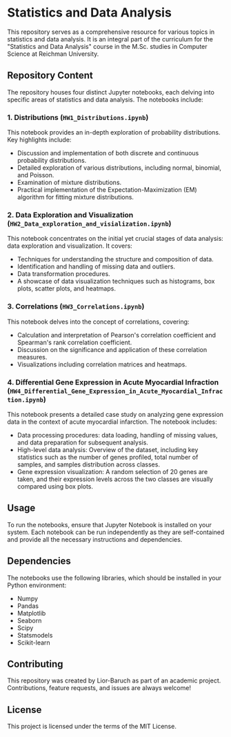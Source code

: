 # Statistics and Data Analysis

This repository serves as a comprehensive resource for various topics in statistics and data analysis. It is an integral part of the curriculum for the "Statistics and Data Analysis" course in the M.Sc. studies in Computer Science at Reichman University.

## Repository Content

The repository houses four distinct Jupyter notebooks, each delving into specific areas of statistics and data analysis. The notebooks include:

### 1. Distributions (`HW1_Distributions.ipynb`)

This notebook provides an in-depth exploration of probability distributions. Key highlights include:

- Discussion and implementation of both discrete and continuous probability distributions.
- Detailed exploration of various distributions, including normal, binomial, and Poisson.
- Examination of mixture distributions.
- Practical implementation of the Expectation-Maximization (EM) algorithm for fitting mixture distributions.

### 2. Data Exploration and Visualization (`HW2_Data_exploration_and_visialization.ipynb`)

This notebook concentrates on the initial yet crucial stages of data analysis: data exploration and visualization. It covers:

- Techniques for understanding the structure and composition of data.
- Identification and handling of missing data and outliers.
- Data transformation procedures.
- A showcase of data visualization techniques such as histograms, box plots, scatter plots, and heatmaps.

### 3. Correlations (`HW3_Correlations.ipynb`)

This notebook delves into the concept of correlations, covering:

- Calculation and interpretation of Pearson's correlation coefficient and Spearman's rank correlation coefficient.
- Discussion on the significance and application of these correlation measures.
- Visualizations including correlation matrices and heatmaps.

### 4. Differential Gene Expression in Acute Myocardial Infraction (`HW4_Differential_Gene_Expression_in_Acute_Myocardial_Infraction.ipynb`)

This notebook presents a detailed case study on analyzing gene expression data in the context of acute myocardial infarction. The notebook includes:

- Data processing procedures: data loading, handling of missing values, and data preparation for subsequent analysis.
- High-level data analysis: Overview of the dataset, including key statistics such as the number of genes profiled, total number of samples, and samples distribution across classes.
- Gene expression visualization: A random selection of 20 genes are taken, and their expression levels across the two classes are visually compared using box plots.

## Usage

To run the notebooks, ensure that Jupyter Notebook is installed on your system. Each notebook can be run independently as they are self-contained and provide all the necessary instructions and dependencies.

## Dependencies

The notebooks use the following libraries, which should be installed in your Python environment:

- Numpy
- Pandas
- Matplotlib
- Seaborn
- Scipy
- Statsmodels
- Scikit-learn

## Contributing

This repository was created by Lior-Baruch as part of an academic project. Contributions, feature requests, and issues are always welcome!

## License

This project is licensed under the terms of the MIT License.
